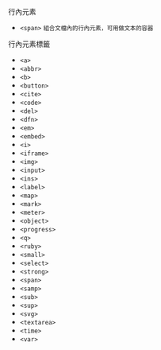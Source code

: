 行內元素
- `<span>` <small>組合文檔內的行內元素，可用做文本的容器</small>

行內元素標籤
- `<a>`
- `<abbr>`
- `<b>`
- `<button>`
- `<cite>`
- `<code>`
- `<del>`
- `<dfn>`
- `<em>`
- `<embed>`
- `<i>`
- `<iframe>`
- `<img>`
- `<input>`
- `<ins>`
- `<label>`
- `<map>`
- `<mark>`
- `<meter>`
- `<object>`
- `<progress>`
- `<q>`
- `<ruby>`
- `<small>`
- `<select>`
- `<strong>`
- `<span>`
- `<samp>`
- `<sub>`
- `<sup>`
- `<svg>`
- `<textarea>`
- `<time>`
- `<var>`